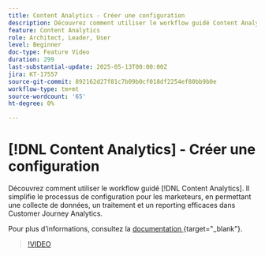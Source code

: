 ```yaml
---
title: Content Analytics - Créer une configuration
description: Découvrez comment utiliser le workflow guidé Content Analytics. Il simplifie le processus de configuration pour les marketeurs, en permettant une collecte de données, un traitement et un reporting efficaces dans Customer Journey Analytics.
feature: Content Analytics
role: Architect, Leader, User
level: Beginner
doc-type: Feature Video
duration: 299
last-substantial-update: 2025-05-13T00:00:00Z
jira: KT-17557
source-git-commit: 892162d27f81c7b09b0cf018df2254ef80bb9b0e
workflow-type: tm+mt
source-wordcount: '65'
ht-degree: 0%

---
```


# [!DNL Content Analytics] - Créer une configuration

Découvrez comment utiliser le workflow guidé [!DNL Content Analytics]. Il simplifie le processus de configuration pour les marketeurs, en permettant une collecte de données, un traitement et un reporting efficaces dans Customer Journey Analytics.

Pour plus d’informations, consultez la [ documentation ](https://experienceleague.adobe.com/en/docs/analytics-platform/using/content-analytics/configuration/guided){target="_blank"}.

>[!VIDEO](https://video.tv.adobe.com/v/3458438/?learn=on&enablevpops)
